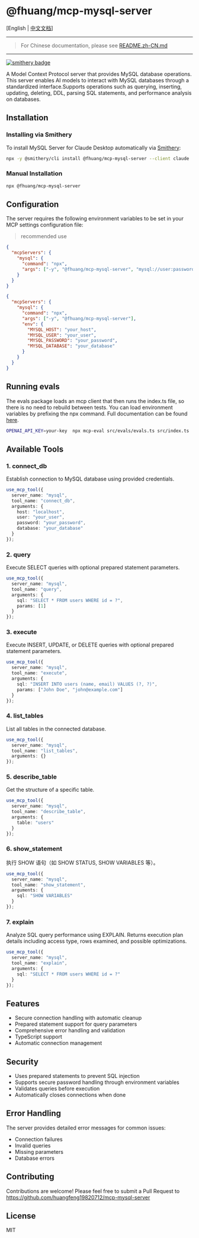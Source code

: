 # @fhuang/mcp-mysql-server

[English | [中文文档](./README.zh-CN.md)]

---

> For Chinese documentation, please see [README.zh-CN.md](./README.zh-CN.md)

---

[![smithery badge](https://smithery.ai/badge/@fhuang/mcp-mysql-server)](https://smithery.ai/server/@fhuang/mcp-mysql-server)

A Model Context Protocol server that provides MySQL database operations. This server enables AI models to interact with MySQL databases through a standardized interface.Supports operations such as querying, inserting, updating, deleting, DDL, parsing SQL statements, and performance analysis on databases.


## Installation

### Installing via Smithery

To install MySQL Server for Claude Desktop automatically via [Smithery](https://smithery.ai/server/@fhuang/mcp-mysql-server):

```bash
npx -y @smithery/cli install @fhuang/mcp-mysql-server --client claude
```

### Manual Installation
```bash
npx @fhuang/mcp-mysql-server
```

## Configuration

The server requires the following environment variables to be set in your MCP settings configuration file:

> recommended use

```json
{
  "mcpServers": {
    "mysql": {
      "command": "npx",
      "args": ["-y", "@fhuang/mcp-mysql-server", "mysql://user:password@localhost:port/database"],
    }
  }
}
```

```json
{
  "mcpServers": {
    "mysql": {
      "command": "npx",
      "args": ["-y", "@fhuang/mcp-mysql-server"],
      "env": {
        "MYSQL_HOST": "your_host",
        "MYSQL_USER": "your_user",
        "MYSQL_PASSWORD": "your_password",
        "MYSQL_DATABASE": "your_database"
      }
    }
  }
}
```



## Running evals

The evals package loads an mcp client that then runs the index.ts file, so there is no need to rebuild between tests. You can load environment variables by prefixing the npx command. Full documentation can be found [here](https://www.mcpevals.io/docs).

```bash
OPENAI_API_KEY=your-key  npx mcp-eval src/evals/evals.ts src/index.ts
```
## Available Tools

### 1. connect_db
Establish connection to MySQL database using provided credentials.

```typescript
use_mcp_tool({
  server_name: "mysql",
  tool_name: "connect_db",
  arguments: {
    host: "localhost",
    user: "your_user",
    password: "your_password",
    database: "your_database"
  }
});
```

### 2. query
Execute SELECT queries with optional prepared statement parameters.

```typescript
use_mcp_tool({
  server_name: "mysql",
  tool_name: "query",
  arguments: {
    sql: "SELECT * FROM users WHERE id = ?",
    params: [1]
  }
});
```

### 3. execute
Execute INSERT, UPDATE, or DELETE queries with optional prepared statement parameters.

```typescript
use_mcp_tool({
  server_name: "mysql",
  tool_name: "execute",
  arguments: {
    sql: "INSERT INTO users (name, email) VALUES (?, ?)",
    params: ["John Doe", "john@example.com"]
  }
});
```

### 4. list_tables
List all tables in the connected database.

```typescript
use_mcp_tool({
  server_name: "mysql",
  tool_name: "list_tables",
  arguments: {}
});
```

### 5. describe_table
Get the structure of a specific table.

```typescript
use_mcp_tool({
  server_name: "mysql",
  tool_name: "describe_table",
  arguments: {
    table: "users"
  }
});
```

### 6. show_statement
执行 SHOW 语句（如 SHOW STATUS, SHOW VARIABLES 等）。

```typescript
use_mcp_tool({
  server_name: "mysql",
  tool_name: "show_statement",
  arguments: {
    sql: "SHOW VARIABLES"
  }
});
```

### 7. explain
Analyze SQL query performance using EXPLAIN. Returns execution plan details including access type, rows examined, and possible optimizations.

```typescript
use_mcp_tool({
  server_name: "mysql",
  tool_name: "explain",
  arguments: {
    sql: "SELECT * FROM users WHERE id = ?"
  }
});
```

## Features

- Secure connection handling with automatic cleanup
- Prepared statement support for query parameters
- Comprehensive error handling and validation
- TypeScript support
- Automatic connection management

## Security

- Uses prepared statements to prevent SQL injection
- Supports secure password handling through environment variables
- Validates queries before execution
- Automatically closes connections when done

## Error Handling

The server provides detailed error messages for common issues:
- Connection failures
- Invalid queries
- Missing parameters
- Database errors

## Contributing

Contributions are welcome! Please feel free to submit a Pull Request to https://github.com/huangfeng19820712/mcp-mysql-server

## License

MIT
